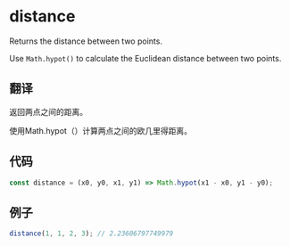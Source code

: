 # distance

Returns the distance between two points.

Use `Math.hypot()` to calculate the Euclidean distance between two points.

## 翻译

返回两点之间的距离。

使用Math.hypot（）计算两点之间的欧几里得距离。

## 代码

```js
const distance = (x0, y0, x1, y1) => Math.hypot(x1 - x0, y1 - y0);
```

## 例子

```js
distance(1, 1, 2, 3); // 2.23606797749979
```
